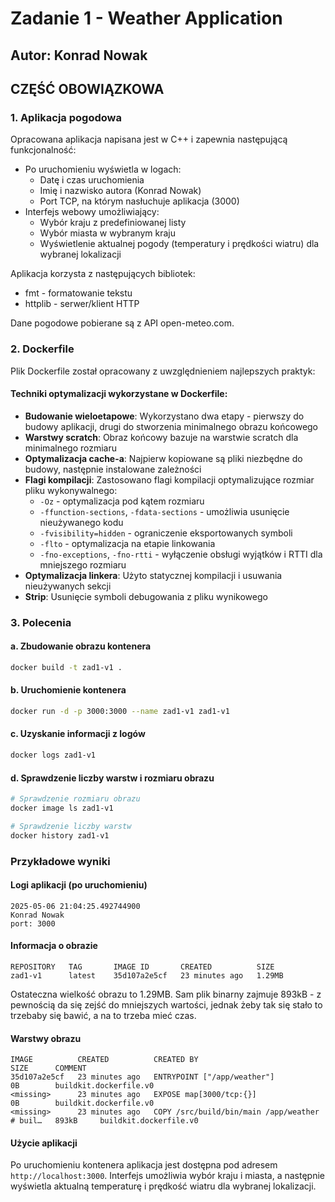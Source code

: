 # Zadanie 1 - Weather Application

## Autor: Konrad Nowak

## CZĘŚĆ OBOWIĄZKOWA

### 1. Aplikacja pogodowa

Opracowana aplikacja napisana jest w C++ i zapewnia następującą funkcjonalność:
- Po uruchomieniu wyświetla w logach:
  - Datę i czas uruchomienia
  - Imię i nazwisko autora (Konrad Nowak)
  - Port TCP, na którym nasłuchuje aplikacja (3000)
- Interfejs webowy umożliwiający:
  - Wybór kraju z predefiniowanej listy
  - Wybór miasta w wybranym kraju
  - Wyświetlenie aktualnej pogody (temperatury i prędkości wiatru) dla wybranej lokalizacji

Aplikacja korzysta z następujących bibliotek:
- fmt - formatowanie tekstu
- httplib - serwer/klient HTTP

Dane pogodowe pobierane są z API open-meteo.com.

### 2. Dockerfile

Plik Dockerfile został opracowany z uwzględnieniem najlepszych praktyk:

#### Techniki optymalizacji wykorzystane w Dockerfile:
- **Budowanie wieloetapowe**: Wykorzystano dwa etapy - pierwszy do budowy aplikacji, drugi do stworzenia minimalnego obrazu końcowego
- **Warstwy scratch**: Obraz końcowy bazuje na warstwie scratch dla minimalnego rozmiaru
- **Optymalizacja cache-a**: Najpierw kopiowane są pliki niezbędne do budowy, następnie instalowane zależności
- **Flagi kompilacji**: Zastosowano flagi kompilacji optymalizujące rozmiar pliku wykonywalnego:
  - `-Oz` - optymalizacja pod kątem rozmiaru
  - `-ffunction-sections`, `-fdata-sections` - umożliwia usunięcie nieużywanego kodu
  - `-fvisibility=hidden` - ograniczenie eksportowanych symboli
  - `-flto` - optymalizacja na etapie linkowania
  - `-fno-exceptions`, `-fno-rtti` - wyłączenie obsługi wyjątków i RTTI dla mniejszego rozmiaru
- **Optymalizacja linkera**: Użyto statycznej kompilacji i usuwania nieużywanych sekcji
- **Strip**: Usunięcie symboli debugowania z pliku wynikowego

### 3. Polecenia

#### a. Zbudowanie obrazu kontenera
```bash
docker build -t zad1-v1 .
```

#### b. Uruchomienie kontenera
```bash
docker run -d -p 3000:3000 --name zad1-v1 zad1-v1
```

#### c. Uzyskanie informacji z logów
```bash
docker logs zad1-v1
```

#### d. Sprawdzenie liczby warstw i rozmiaru obrazu
```bash
# Sprawdzenie rozmiaru obrazu
docker image ls zad1-v1

# Sprawdzenie liczby warstw
docker history zad1-v1
```

### Przykładowe wyniki

#### Logi aplikacji (po uruchomieniu)
```
2025-05-06 21:04:25.492744900
Konrad Nowak
port: 3000
```

#### Informacja o obrazie
```
REPOSITORY   TAG       IMAGE ID       CREATED          SIZE
zad1-v1      latest    35d107a2e5cf   23 minutes ago   1.29MB
```
Ostateczna wielkość obrazu to 1.29MB. Sam plik binarny zajmuje 893kB - z pewnością da się zejść do mniejszych wartości, jednak żeby tak się stało to trzebaby się bawić, a na to trzeba mieć czas.

#### Warstwy obrazu
```
IMAGE          CREATED          CREATED BY                                      SIZE      COMMENT
35d107a2e5cf   23 minutes ago   ENTRYPOINT ["/app/weather"]                     0B        buildkit.dockerfile.v0
<missing>      23 minutes ago   EXPOSE map[3000/tcp:{}]                         0B        buildkit.dockerfile.v0
<missing>      23 minutes ago   COPY /src/build/bin/main /app/weather # buil…   893kB     buildkit.dockerfile.v0 
```

#### Użycie aplikacji
Po uruchomieniu kontenera aplikacja jest dostępna pod adresem `http://localhost:3000`. Interfejs umożliwia wybór kraju i miasta, a następnie wyświetla aktualną temperaturę i prędkość wiatru dla wybranej lokalizacji.
